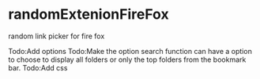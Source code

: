# randomExtenionFireFox
random link picker for fire fox

Todo:Add options
Todo:Make the option search function can have a option to choose to display all folders or only the top folders from the bookmark bar. 
Todo:Add css
